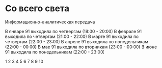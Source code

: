 # Со всего света

Информационно-аналитическая передача

В январе 91 выходила по четвергам (18:00 - 20:00)
В феврале 91 выходила по четвергам (21:00 - 22:00)
В марте 91 выходила по четвергам (22:00 - 23:00)
В апреле 91 выходила по понедельникам (22:00 - 00:00)
В мае 91 выходила по вторникам (23:00 - 00:00)
В июне 91 выходила по понедельникам (22:00 - 23:00)

1   2   3   4   5   6
7   8   9   10
